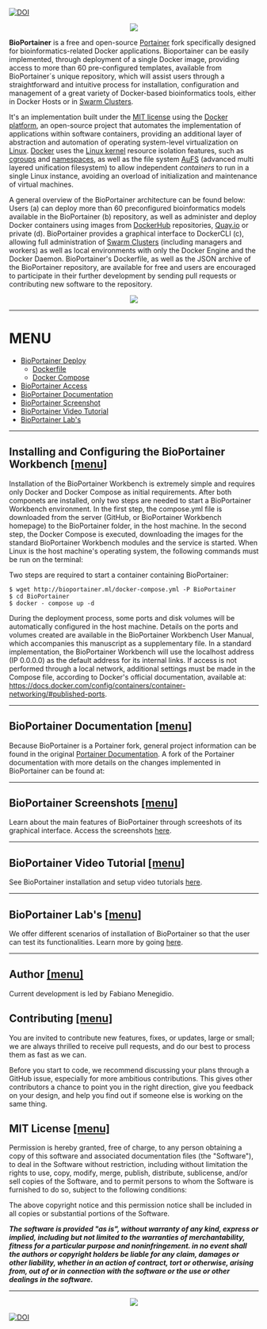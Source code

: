 [![DOI](https://zenodo.org/badge/151837159.svg)](https://zenodo.org/badge/latestdoi/151837159)

<p align="center"><img src="https://raw.githubusercontent.com/LaBiOS/BioPortainer/master/builder/bioportainer/public/images/logo_alt.png"></p>



**BioPortainer** is a free and open-source [Portainer](https://portainer.io/) fork specifically designed for bioinformatics-related Docker applications. Bioportainer can be easily implemented, through deployment of a single Docker image, providing access to more than 60 pre-configured templates, available from BioPortainer´s unique repository, which will assist users through a straightforward and intuitive process for installation, configuration and management of a great variety of Docker-based bioinformatics tools, either in Docker Hosts or in [Swarm Clusters](https://docs.docker.com/engine/swarm/).

It's an implementation built under the [MIT license](https://opensource.org/licenses/MIT) using the [Docker platform](https://www.docker.com/), an open-source project that automates the implementation of applications within software containers, providing an additional layer of abstraction and automation of operating system-level virtualization on [Linux](https://en.wikipedia.org/wiki/Linux). [Docker](https://www.docker.com/) uses the [Linux kernel](https://en.wikipedia.org/wiki/Linux_kernel) resource isolation features, such as [cgroups](https://en.wikipedia.org/wiki/Cgroups) and [namespaces](https://en.wikipedia.org/wiki/Linux_namespaces), as well as the file system [AuFS](https://en.wikipedia.org/wiki/Aufs) (advanced multi layered unification filesystem) to allow independent *containers* to run in a single Linux instance, avoiding an overload of initialization and maintenance of virtual machines.

A general overview of the BioPortainer architecture can be found below: Users (a) can deploy more than 60 preconfigured bioinformatics models available in the BioPortainer (b) repository, as well as administer and deploy Docker containers using images from [DockerHub](https://hub.docker.com) repositories, [Quay.io](https://quay.io) or private (d). BioPortainer provides a graphical interface to DockerCLI (c), allowing full administration of [Swarm Clusters](https://docs.docker.com/engine/swarm/) (including managers and workers) as well as local environments with only the Docker Engine and the Docker Daemon. BioPortainer's Dockerfile, as well as the JSON archive of the BioPortainer repository, are available for free and users are encouraged to participate in their further development by sending pull requests or contributing new software to the repository.


<p align="center"><img src="https://raw.githubusercontent.com/LaBiOS/BioPortainer/master/images/fig1_alt.png"></p>

---

# MENU <a name="menu" />

- [BioPortainer Deploy](#Deploy-BioPortainer)
  - [Dockerfile](#Deploy-BioPortainer)
  - [Docker Compose](#Deploy-BioPortainer)
- [BioPortainer Access](#Access-BioPortainer)
- [BioPortainer Documentation](#Documentation-BioPortainer)
- [BioPortainer Screenshot](#Screenshot-BioPortainer)
- [BioPortainer Video Tutorial](#Video-BioPortainer)
- [BioPortainer Lab's](#Test-BioPortainer)

---

## Installing and Configuring the BioPortainer Workbench <a name="Deploy-BioPortainer" /> [[menu]](#menu)

Installation of the BioPortainer Workbench is extremely simple and requires only Docker and Docker Compose as initial requirements. After both componets are installed, only two steps are needed to start a BioPortainer Workbench environment. In the first step, the compose.yml file is downloaded from the server (GitHub, or BioPortainer Workbench homepage) to the BioPortainer folder, in the host machine. In the second step, the Docker Compose is executed, downloading the images for the standard BioPortainer Workbench modules and the service is started. When Linux is the host machine's operating system, the following commands must be run on the terminal:

Two steps are required to start a container containing BioPortainer:

```
$ wget http://bioportainer.ml/docker-compose.yml -P BioPortainer
$ cd BioPortainer
$ docker - compose up -d
```

During the deployment process, some ports and disk volumes will be automatically configured in the host machine. Details on the ports and volumes created are available in the BioPortainer Workbench User Manual, which accompanies this manuscript as a supplementary file. In a standard implementation, the BioPortainer Workbench will use the localhost address (IP 0.0.0.0) as the default address for its internal links. If access is not performed through a local network, additional settings must be made in the Compose file, according to Docker's official documentation, available at: https://docs.docker.com/config/containers/container-networking/#published-ports. 

---

## BioPortainer Documentation <a name="Documentation-BioPortainer" /> [[menu]](#menu)

Because BioPortainer is a Portainer fork, general project information can be found in the original [Portainer Documentation](https://portainer.readthedocs.io/en/stable/). A fork of the Portainer documentation with more details on the changes implemented in BioPortainer can be found at:


---

## BioPortainer Screenshots <a name="Screenshot-BioPortainer" /> [[menu]](#menu)


Learn about the main features of BioPortainer through screeshots of its graphical interface. Access the screenshots [here](https://github.com/LaBiOS/BioPortainer/blob/master/SCREENSHOT.md).

---

## BioPortainer Video Tutorial <a name="Video-BioPortainer" /> [[menu]](#menu)

See BioPortainer installation and setup video tutorials [here](https://github.com/LaBiOS/BioPortainer/blob/master/VIDEOS.md).


---

## BioPortainer Lab's <a name="Test-BioPortainer" /> [[menu]](#menu)

We offer different scenarios of installation of BioPortainer so that the user can test its functionalities. Learn more by going [here](https://github.com/LaBiOS/BioPortainer/blob/master/LABs.md).


---

## Author <a name="Author" /> [[menu]](#menu)

Current development is led by Fabiano Menegidio.

## Contributing <a name="Contributing" /> [[menu]](#menu)

You are invited to contribute new features, fixes, or updates, large or small; we are always thrilled to receive pull requests, and do our best to process them as fast as we can.

Before you start to code, we recommend discussing your plans through a GitHub issue, especially for more ambitious contributions. This gives other contributors a chance to point you in the right direction, give you feedback on your design, and help you find out if someone else is working on the same thing.

## MIT License <a name="MIT" /> [[menu]](#menu)

Permission is hereby granted, free of charge, to any person obtaining a copy of this software and associated documentation files (the "Software"), to deal in the Software without restriction, including without limitation the rights to use, copy, modify, merge, publish, distribute, sublicense, and/or sell copies of the Software, and to permit persons to whom the Software is furnished to do so, subject to the following conditions:

The above copyright notice and this permission notice shall be included in all copies or substantial portions of the Software.

***The software is provided "as is", without warranty of any kind, express or implied, including but not limited to the warranties of merchantability, fitness for a particular purpose and noninfringement. in no event shall the authors or copyright holders be liable for any claim, damages or other liability, whether in an action of contract, tort or otherwise, arising from, out of or in connection with the software or the use or other dealings in the software.***

---

<p align="center"><img src="https://raw.githubusercontent.com/LaBiOS/BioPortainer/master/builder/bioportainer/public/images/logo_alt.png"></p>

[![DOI](https://zenodo.org/badge/105034013.svg)](https://zenodo.org/badge/latestdoi/105034013)
